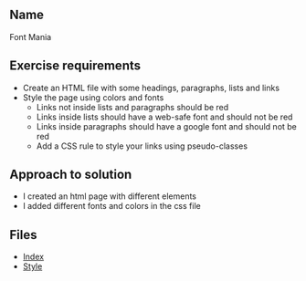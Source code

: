 ## Name
Font Mania

## Exercise requirements
* Create an HTML file with some headings, paragraphs, lists and links
* Style the page using colors and fonts
    * Links not inside lists and paragraphs should be red
    * Links inside lists should have a web-safe font and should not be red
    * Links inside paragraphs should have a google font and should not be red
    * Add a CSS rule to style your links using pseudo-classes

## Approach to solution
* I created an html page with different elements
* I added different fonts and colors in the css file

## Files
* [Index](index.html) 
* [Style](style/style.css) 

